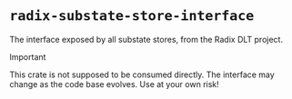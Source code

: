 # `radix-substate-store-interface`

The interface exposed by all substate stores, from the Radix DLT project.

> [!IMPORTANT]  
> This crate is not supposed to be consumed directly. The interface may change as the code base evolves. Use at your own risk!